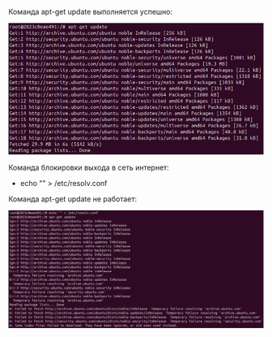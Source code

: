 Команда apt-get update выполняется успешно:

![alt text](https://raw.githubusercontent.com/konansakh11/devopscloudrucamp/refs/heads/main/04-unix/apt-get%20%D1%80%D0%B0%D0%B1%D0%BE%D1%82%D0%B0%D0%B5%D1%82.png)

Команда блокировки выхода в сеть интернет:
- echo "" > /etc/resolv.conf

Команда apt-get update не работает:

![alt text](https://raw.githubusercontent.com/konansakh11/devopscloudrucamp/refs/heads/main/04-unix/apt-get%20%D0%BD%D0%B5%20%D1%80%D0%B0%D0%B1%D0%BE%D1%82%D0%B0%D0%B5%D1%82.png)

